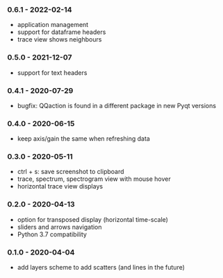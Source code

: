 ### 0.6.1 - 2022-02-14
-   application management
-   support for dataframe headers
-   trace view shows neighbours

### 0.5.0 - 2021-12-07 
-   support for text headers

### 0.4.1 - 2020-07-29
-   bugfix: QQaction is found in a different package in new Pyqt versions

### 0.4.0 - 2020-06-15
-   keep axis/gain the same when refreshing data

### 0.3.0 - 2020-05-11
-   ctrl + s: save screenshot to clipboard
-   trace, spectrum, spectrogram view with mouse hover
-   horizontal trace view displays

###  0.2.0 - 2020-04-13
-   option for transposed display (horizontal time-scale)
-   sliders and arrows navigation
-   Python 3.7 compatibility

###  0.1.0 - 2020-04-04
-   add layers scheme to add scatters (and lines in the future)
